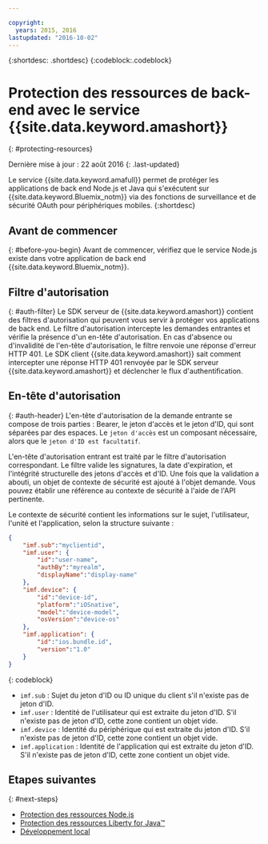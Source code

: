 ```yaml
---

copyright:
  years: 2015, 2016
lastupdated: "2016-10-02"
---
```


{:shortdesc: .shortdesc} {:codeblock:.codeblock}

# Protection des ressources de back-end avec le service {{site.data.keyword.amashort}}
{: #protecting-resources}

Dernière mise à jour : 22 août 2016
{: .last-updated}


Le service {{site.data.keyword.amafull}} permet de protéger les applications de back end Node.js et Java qui s'exécutent sur {{site.data.keyword.Bluemix_notm}} via des fonctions de surveillance et de sécurité OAuth pour périphériques mobiles. 
{:shortdesc}

## Avant de commencer
{: #before-you-begin}
Avant de commencer, vérifiez que le service Node.js existe dans votre application de back end {{site.data.keyword.Bluemix_notm}}.


## Filtre d'autorisation
{: #auth-filter}
Le SDK serveur de {{site.data.keyword.amashort}} contient des filtres d'autorisation qui peuvent vous servir à protéger vos applications de back end.  Le filtre d'autorisation intercepte les demandes entrantes et vérifie la présence d'un en-tête d'autorisation. En cas d'absence ou d'invalidité de l'en-tête d'autorisation, le filtre renvoie une réponse d'erreur HTTP 401. Le
SDK client {{site.data.keyword.amashort}} sait comment intercepter une réponse HTTP 401 renvoyée par le SDK serveur
{{site.data.keyword.amashort}} et déclencher le flux d'authentification.
## En-tête d'autorisation
{: #auth-header}
L'en-tête d'autorisation de la demande entrante se compose de trois parties : Bearer, le jeton d'accès et le jeton d'ID, qui sont
séparées par des espaces. Le `jeton d'accès` est un composant nécessaire, alors que le `jeton d'ID est facultatif`.

L'en-tête d'autorisation entrant est traité par le filtre d'autorisation correspondant. Le filtre valide les signatures, la date d'expiration, et l'intégrité structurelle des jetons d'accès et d'ID. Une fois que la validation a abouti, un objet de contexte de sécurité est ajouté à l'objet demande. Vous
pouvez établir une référence au contexte de sécurité à l'aide de l'API pertinente.

Le contexte de sécurité contient les informations sur le sujet, l'utilisateur, l'unité et l'application, selon la structure suivante :
```JSON
{
    "imf.sub":"myclientid",
    "imf.user": {
        "id":"user-name",
        "authBy":"myrealm",
        "displayName":"display-name"
    },
    "imf.device": {
        "id":"device-id",
        "platform":"iOSnative",
        "model":"device-model",
        "osVersion":"device-os"
    },
    "imf.application": {
        "id":"ios.bundle.id",
        "version":"1.0"
    }
}
```
{: codeblock}

* `imf.sub` : Sujet du jeton d'ID ou ID unique du client s'il n'existe pas de jeton d'ID.
* `imf.user` : Identité de l'utilisateur qui est extraite du jeton d'ID. S'il n'existe pas de jeton d'ID, cette zone contient un objet vide.
* `imf.device` : Identité du périphérique qui est extraite du jeton d'ID. S'il n'existe pas de jeton d'ID, cette zone contient un objet vide.
* `imf.application` : Identité de l'application qui est extraite du jeton d'ID. S'il n'existe pas de jeton d'ID, cette zone contient un objet vide.

## Etapes suivantes
{: #next-steps}
* [Protection des ressources Node.js](protecting-resources-nodejs.html)
* [Protection des ressources Liberty for Java&trade;](protecting-resources-java.html)
* [Développement local](protecting-resources-local.html)
